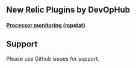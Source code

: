 ## New Relic Plugins by DevOpHub

#### [Processor monitoring (mpstat)](https://github.com/DevOpHub/newrelic_plugins/tree/master/newrelic_mpstat_agent)

## Support

Please use Github issues for support.
